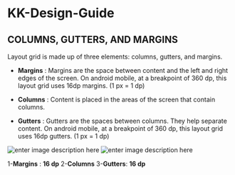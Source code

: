 # KK-Design-Guide

## **COLUMNS, GUTTERS, AND MARGINS**

Layout grid is made up of three elements: columns, gutters, and margins. 


- **Margins** : Margins are the space between content and the left and right edges of the screen. On android mobile, at a breakpoint of 360 dp, this layout grid uses 16dp margins. (1 px = 1 dp)

- **Columns** : Content is placed in the areas of the screen that contain columns.

- **Gutters** : Gutters are the spaces between columns. They help separate content. On android mobile, at a breakpoint of 360 dp, this layout grid uses 16dp gutters. (1 px = 1 dp)



![enter image description here](https://i.imgur.com/2wXIrUd.png)       ![enter image description here](https://i.imgur.com/1sM0y6w.png)   

1-**Margins**  : **16 dp**
2-**Columns**
3-**Gutters**: **16 dp**

